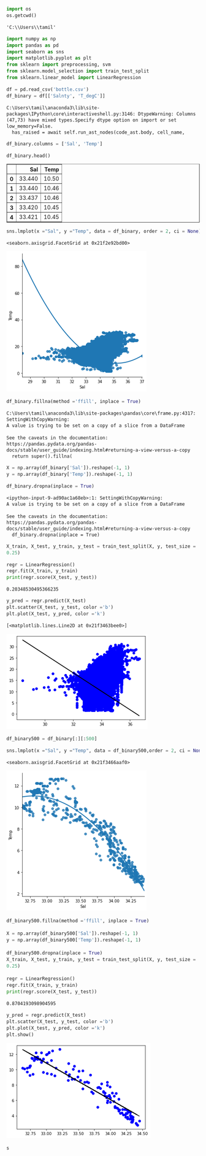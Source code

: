 ```python
import os
os.getcwd()
```




    'C:\\Users\\tamil'




```python
import numpy as np
import pandas as pd
import seaborn as sns
import matplotlib.pyplot as plt
from sklearn import preprocessing, svm
from sklearn.model_selection import train_test_split
from sklearn.linear_model import LinearRegression
```


```python
df = pd.read_csv('bottle.csv')
df_binary = df[['Salnty', 'T_degC']]
```

    C:\Users\tamil\anaconda3\lib\site-packages\IPython\core\interactiveshell.py:3146: DtypeWarning: Columns (47,73) have mixed types.Specify dtype option on import or set low_memory=False.
      has_raised = await self.run_ast_nodes(code_ast.body, cell_name,
    


```python
df_binary.columns = ['Sal', 'Temp']
```


```python
df_binary.head()
```




<div>
<style scoped>
    .dataframe tbody tr th:only-of-type {
        vertical-align: middle;
    }

    .dataframe tbody tr th {
        vertical-align: top;
    }

    .dataframe thead th {
        text-align: right;
    }
</style>
<table border="1" class="dataframe">
  <thead>
    <tr style="text-align: right;">
      <th></th>
      <th>Sal</th>
      <th>Temp</th>
    </tr>
  </thead>
  <tbody>
    <tr>
      <th>0</th>
      <td>33.440</td>
      <td>10.50</td>
    </tr>
    <tr>
      <th>1</th>
      <td>33.440</td>
      <td>10.46</td>
    </tr>
    <tr>
      <th>2</th>
      <td>33.437</td>
      <td>10.46</td>
    </tr>
    <tr>
      <th>3</th>
      <td>33.420</td>
      <td>10.45</td>
    </tr>
    <tr>
      <th>4</th>
      <td>33.421</td>
      <td>10.45</td>
    </tr>
  </tbody>
</table>
</div>




```python
sns.lmplot(x ="Sal", y ="Temp", data = df_binary, order = 2, ci = None)
```




    <seaborn.axisgrid.FacetGrid at 0x21f2e92bd00>




    
![png](output_5_1.png)
    



```python
df_binary.fillna(method ='ffill', inplace = True)
```

    C:\Users\tamil\anaconda3\lib\site-packages\pandas\core\frame.py:4317: SettingWithCopyWarning: 
    A value is trying to be set on a copy of a slice from a DataFrame
    
    See the caveats in the documentation: https://pandas.pydata.org/pandas-docs/stable/user_guide/indexing.html#returning-a-view-versus-a-copy
      return super().fillna(
    


```python
X = np.array(df_binary['Sal']).reshape(-1, 1)
y = np.array(df_binary['Temp']).reshape(-1, 1)
```


```python
df_binary.dropna(inplace = True)
```

    <ipython-input-9-ad90ac1a68eb>:1: SettingWithCopyWarning: 
    A value is trying to be set on a copy of a slice from a DataFrame
    
    See the caveats in the documentation: https://pandas.pydata.org/pandas-docs/stable/user_guide/indexing.html#returning-a-view-versus-a-copy
      df_binary.dropna(inplace = True)
    


```python
X_train, X_test, y_train, y_test = train_test_split(X, y, test_size =
0.25)
```


```python
regr = LinearRegression()
regr.fit(X_train, y_train)
print(regr.score(X_test, y_test))
```

    0.20348530495366235
    


```python
y_pred = regr.predict(X_test)
plt.scatter(X_test, y_test, color ='b')
plt.plot(X_test, y_pred, color ='k')
```




    [<matplotlib.lines.Line2D at 0x21f3463bee0>]




    
![png](output_11_1.png)
    



```python
df_binary500 = df_binary[:][:500]
```


```python
sns.lmplot(x ="Sal", y ="Temp", data = df_binary500,order = 2, ci = None)
```




    <seaborn.axisgrid.FacetGrid at 0x21f3466aaf0>




    
![png](output_13_1.png)
    



```python
df_binary500.fillna(method ='ffill', inplace = True)

X = np.array(df_binary500['Sal']).reshape(-1, 1)
y = np.array(df_binary500['Temp']).reshape(-1, 1)

df_binary500.dropna(inplace = True)
X_train, X_test, y_train, y_test = train_test_split(X, y, test_size =
0.25)

regr = LinearRegression()
regr.fit(X_train, y_train)
print(regr.score(X_test, y_test))
```

    0.8704193098904595
    


```python
y_pred = regr.predict(X_test)
plt.scatter(X_test, y_test, color ='b')
plt.plot(X_test, y_pred, color ='k')
plt.show()
```


    
![png](output_15_0.png)
    



```python
s
```
